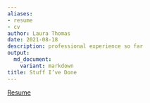 ```yaml
---
aliases:
- resume
- cv
author: Laura Thomas
date: 2021-08-18
description: professional experience so far
output:
  md_document:
    variant: markdown
title: Stuff I’ve Done
---
```


[Resume](https://www.laurasdomain.com/post/2021-08-16-oof-i-did-it/LauraThomas-Resume.pdf)
